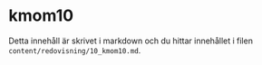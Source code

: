---
---
kmom10
=========================

Detta innehåll är skrivet i markdown och du hittar innehållet i filen `content/redovisning/10_kmom10.md`.
